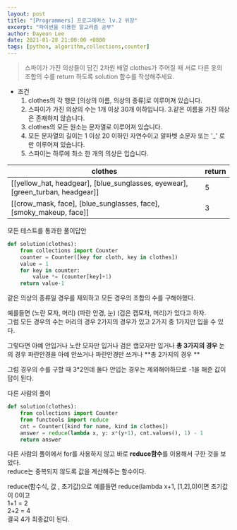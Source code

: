 ```yaml
---
layout: post
title: "[Programmers] 프로그래머스 lv.2 위장"
excerpt: "파이썬을 이용한 알고리즘 공부"
author: Dayeon Lee
date: 2021-01-28 21:00:00 +0800
tags: [python, algorithm,collections,counter]
---
```


> 스파이가 가진 의상들이 담긴 2차원 배열 clothes가 주어질 때 서로 다른 옷의 조합의 수를 return 하도록 solution 함수를 작성해주세요.


- 조건
  1. clothes의 각 행은 [의상의 이름, 의상의 종류]로 이루어져 있습니다.
  2. 스파이가 가진 의상의 수는 1개 이상 30개 이하입니다.
  3.같은 이름을 가진 의상은 존재하지 않습니다.
  4. clothes의 모든 원소는 문자열로 이루어져 있습니다.
  5. 모든 문자열의 길이는 1 이상 20 이하인 자연수이고 알파벳 소문자 또는 '_' 로만 이루어져 있습니다.
  6. 스파이는 하루에 최소 한 개의 의상은 입습니다.



|clothes	|return|
|--|--|
|[[yellow_hat, headgear], [blue_sunglasses, eyewear], [green_turban, headgear]]	|5|
|[[crow_mask, face], [blue_sunglasses, face], [smoky_makeup, face]]|	3|



모든 테스트를 통과한 풀이답안

```Python
def solution(clothes):
    from collections import Counter
    counter = Counter([key for cloth, key in clothes])
    value = 1
    for key in counter:
        value *= (counter[key]+1)
    return value-1
```



같은 의상의 종류일 경우를 제외하고 모든 경우의 조합의 수를 구해야했다.   

예를들면 (노란 모자, 머리) (파란 안경, 눈) (검은 캡모자, 머리)가 있다고 하자.    
그럼 모든 경우의 수는 머리의 경우 2가지의 경우가 있고 2가지 중 1가지만 입을 수 있다.   

그렇다면 아예 안입거나 노란 모자만 입거나 검은 캡모자만 입거나 **총 3가지의 경우**
눈의 경우 파란안경을 아예 안쓰거나 파란안경만 쓰거나 **총 2가지의 경우 **

그럼 경우의 수를 구할 때 3*2인데 둘다 안입는 경우는 제외해야하므로 -1을 해준 값이 답이 된다.   


다른 사람의 풀이

```Python
def solution(clothes):
    from collections import Counter
    from functools import reduce
    cnt = Counter([kind for name, kind in clothes])
    answer = reduce(lambda x, y: x*(y+1), cnt.values(), 1) - 1
    return answer
```
 
다른 사람의 풀이에서 for를 사용하지 않고 바로 **reduce함수**를 이용해서 구한 것을 보았다.   
reduce는 중복되지 않도록 값을 계산해주는 함수이다.   

reduce(함수식, 값 , 초기값)으로 예를들면 reduce(lambda x+1, [1,2],0)이면 초기값이 0이고    
1+1 = 2    
2+2 = 4   
결국 4가 최종값이 된다.     
